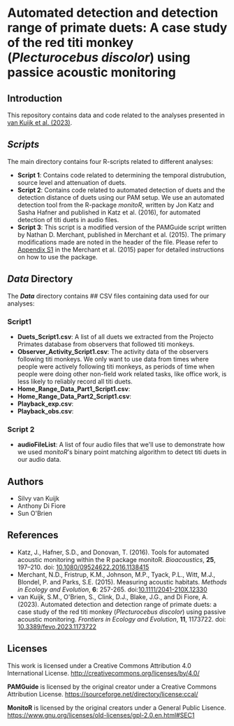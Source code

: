 # Automated detection and detection range of primate duets: A case study of the red titi monkey (*Plecturocebus discolor*) using passice acoustic monitoring


## Introduction
This repository contains data and code related to the analyses presented in <a href="https://www.frontiersin.org/articles/10.3389/fevo.2023.1173722/full">van Kuijk et al. (2023)</a>.  

## ***Scripts*** 
The main directory contains four R-scripts related to different analyses:
- **Script 1**: Contains code related to determining the temporal distrubution, source level and attenuation of duets.
- **Script 2**: Contains code related to automated detection of duets and the detection distance of duets using our PAM setup. We use an automated detection tool from the R-package *monitoR*, written by Jon Katz and Sasha Hafner and published in Katz et al. (2016), for automated detection of titi duets in audio files.
- **Script 3**: This script is a modified version of the PAMGuide script written by Nathan D. Merchant, published in Merchant et al. (2015). The primary modifications made are noted in the header of the file. Please refer to [Appendix S1](https://besjournals-onlinelibrary-wiley-com.ezproxy.lib.utexas.edu/action/downloadSupplement?doi=10.1111%2F2041-210X.12330&file=mee312330-sup-0001-AppendixS1.pdf) in the Merchant et al. (2015) paper for detailed instructions on how to use the package.


## ***Data*** Directory
The ***Data*** directory contains ## CSV files containing data used for our analyses:
### **Script1**
- **Duets_Script1.csv**: A list of all duets we extracted from the Projecto Primates database from observers that followed titi monkeys.
- **Observer_Activity_Script1.csv**: The activity data of the observers following titi monkeys. We only want to use data from times where people were actively following titi monkeys, as periods of time when people were doing other non-field work related tasks, like office work, is less likely to reliably record all titi duets.
- **Home_Range_Data_Part1_Script1.csv**: 
- **Home_Range_Data_Part2_Script1.csv**: 
- **Playback_exp.csv**:
- **Playback_obs.csv**:
### **Script 2**
- **audioFileList**: A list of four audio files that we'll use to demonstrate how we used *monitoR*'s binary point matching algorithm to detect titi duets in our audio data. 


## Authors
- Silvy van Kuijk
- Anthony Di Fiore
- Sun O'Brien

## References
- Katz, J., Hafner, S.D., and Donovan, T. (2016). Tools for automated acoustic monitoring within the R package monitoR. *Bioacoustics*, **25**, 197–210. doi: [10.1080/09524622.2016.1138415](10.1080/09524622.2016.1138415)
- Merchant, N.D., Fristrup, K.M., Johnson, M.P., Tyack, P.L., Witt, M.J., Blondel, P. and Parks, S.E. (2015). Measuring acoustic habitats. *Methods in Ecology and Evolution*, **6**: 257-265. doi:[10.1111/2041-210X.12330](https://doi.org/10.1111/2041-210X.12330)
- van Kuijk, S.M., O'Brien, S., Clink, D.J., Blake, J.G., and Di Fiore, A. (2023). Automated detection and detection range of primate duets: a case study of the red titi monkey (*Plecturocebus discolor*) using passive acoustic monitoring. *Frontiers in Ecology and Evolution*, **11**, 1173722. doi: [10.3389/fevo.2023.1173722](https://doi.org/10.3389/fevo.2023.1173722)

## Licenses
This work is licensed under a Creative Commons Attribution 4.0 International License. http://creativecommons.org/licenses/by/4.0/

**PAMGuide** is licensed by the original creator under a Creative Commons Attribution License. https://sourceforge.net/directory/license:ccal/

**MonitoR** is licensed by the original creators under a General Public Lisence. https://www.gnu.org/licenses/old-licenses/gpl-2.0.en.html#SEC1
